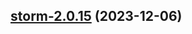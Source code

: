 

## [storm-2.0.15](https://github.com/truecharts/charts/compare/storm-2.0.14...storm-2.0.15) (2023-12-06)

